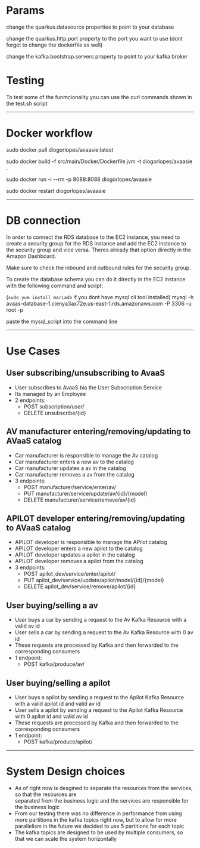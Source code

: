 
# Params

change the quarkus.datasource properties to point to your database

change the quarkus.http.port property to the port you want to use (dont forget to change the dockerfile as well)

change the kafka.bootstrap.servers property to point to your kafka broker

# Testing

To test some of the funmcionality you can use the curl commands shown in the test.sh script


--- 

# Docker workflow

sudo docker pull diogorlopes/avaasie:latest

sudo docker build -f src/main/Docker/Dockerfile.jvm -t diogorlopes/avaasie .

sudo docker run -i --rm -p 8088:8088 diogorlopes/avaasie

sudo docker restart diogorlopes/avaasie


---

# DB connection

In order to connect the RDS database to the EC2 instance, you need to create a security group for the RDS instance and add the EC2 instance to the security group and vice versa.
Theres already that option directly in the Amazon Dashboard. 

Make sure to check the inbound and outbound rules for the security group.

To create the database schema you can do it directly in the EC2 instance with the following command and script:

(`sudo yum install mariadb` if you dont have mysql cli tool installed)
mysql -h avaas-database-1.cienya3ax72e.us-east-1.rds.amazonaws.com -P 3306 -u root -p

paste the mysql_script into the command line

---
# Use Cases

## User subscribing/unsubscribing to AvaaS
 - User subscribes to AvaaS bia the User Subscription Service
 - Its managed by an Employee
 - 2 endpoints: 
    - POST subscription/user/
    - DELETE unsubscribe/{id}
    
## AV manufacturer entering/removing/updating to AVaaS catalog
 - Car manufacturer is responsible to manage the Av catalog
 - Car manufacturer enters a new av to the catalog
 - Car manufacturer updates a av in the catalog
 - Car manufacturer removes a av from the catalog
 - 3 endpoints:
    - POST manufacturer/service/enter/av/
    - PUT manufacturer/service/update/av/{id}/{model}
    - DELETE manufacturer/service/remove/av/{id}

## APILOT developer entering/removing/updating to AVaaS catalog
 - APILOT developer is responsible to manage the APilot catalog
 - APILOT developer enters a new apilot to the catalog
 - APILOT developer updates a apilot in the catalog
 - APILOT developer removes a apilot from the catalog
 - 3 endpoints:
    - POST apilot_dev/service/enter/apilot/
    - PUT apilot_dev/service/update/apilot/model/{id}/{model}
    - DELETE apilot_dev/service/remove/apilot/{id}

## User buying/selling a av
 - User buys a car by sending a request to the Av Kafka Resource with a valid av id
 - User sells a car by sending a request to the Av Kafka Resource with 0 av id
 - These requests are processed by Kafka and then forwarded to the corresponding consumers
 - 1 endpoint:
    - POST kafka/produce/av/

 ## User buying/selling a apilot
 - User buys a apilot by sending a request to the Apilot Kafka Resource with a valid apilot id and valid av id
 - User sells a apilot by sending a request to the Apilot Kafka Resource with 0 apilot id and valid av id
 - These requests are processed by Kafka and then forwarded to the corresponding consumers
 - 1 endpoint:
    - POST kafka/produce/apilot/

---

# System Design choices
 - As of right now is desgined to separate the resources from the services, so that the resources are \
 separated from the business logic and the services are responsible for the business logic
 - From our testing there was no difference in performance from using more partitions in the kafka topics
 right now, but to allow for more parallelism in the future we decided to use 5 partitions for each topic
 - The kafka topics are designed to be used by multiple consumers, so that we can scale the system horizontally
 